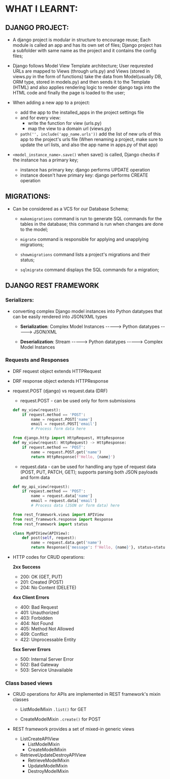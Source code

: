 # WHAT I LEARNT:

## DJANGO PROJECT:
* A django project is modular in structure to encourage reuse; Each module is called an app and has its own set of files; Django project has a subfolder with same name as the project and it contains the config files;

* Django follows Model View Template architecture; User requrested URLs are mapped to Views (through urls.py) and Views (stored in views.py in the form of functions) take the data from Model(usually DB, ORM type, stored in models.py) and then sends it to the Template (HTML) and also applies rendering logic to render django tags into the HTML code and finally the page is loaded to the user;

* When adding a new app to a project:
    - add the app to the installed_apps in the project settings file
    - and for every view:
        - write the function for view (urls.py)
        - map the view to a domain url (views.py)
    - ```path('', include('app_name.urls'))``` add the list of new urls of this app to the project's urls file (When renaming a project, make sure to update the url lists, and also the app name in apps.py of that app)

* ```<model_instance_name>.save()``` when save() is called, Django checks if the instance has a primary key;
    - instance has primary key: django performs UPDATE operation
    - instance doesn't have primary key: django performs CREATE operation 

## MIGRATIONS:
* Can be considered as a VCS for our Database Schema;

    - ```makemigrations``` command is run to generate SQL commands for the tables in the database; this command is run when changes are done to the model;

    - ```migrate``` command is responsible for applying and unapplying migrations;

    - ```showmigrations``` command lists a project's migrations and their status;

    - ```sqlmigrate``` command displays the SQL commands for a migration;

## DJANGO REST FRAMEWORK

### Serializers:
* converting complex Django model instances into Python datatypes that can be easily rendered into JSON/XML types

    - **Serialization**: Complex Model Instances -----> Python datatypes -----> JSON/XML

    - **Deserialization**: Stream -----> Python datatypes -----> Complex Model Instances

### Requests and Responses
* DRF request object extends HTTPRequest

* DRF response object extends HTTPResponse

* request.POST (django) vs request.data (DRF)
    * request.POST - can be used only for form submissions

    ``` python
    def my_view(request):
        if request.method == 'POST':
            name = request.POST['name']
            email = request.POST['email']
            # Process form data here
    ```

    ``` py
    from django.http import HttpRequest, HttpResponse
    def my_view(request: HttpRequest) -> HttpResponse:
        if request.method == 'POST':
            name = request.POST.get('name')
            return HttpResponse(f'Hello, {name}')
    ```

    * request.data - can be used for handling any type of request data (POST, PUT, PATCH, GET); supports parsing both JSON payloads and form data 

    ``` python
    def my_api_view(request):
        if request.method == 'POST':
            name = request.data['name']
            email = request.data['email']
            # Process data (JSON or form data) here
    ```

    ``` py
    from rest_framework.views import APIView
    from rest_framework.response import Response
    from rest_framework import status

    class MyAPIView(APIView):
        def post(self, request):
            name = request.data.get('name')
            return Response({'message': f'Hello, {name}'}, status=status.HTTP_200_OK)
    ```

* HTTP codes for CRUD operations:

    **2xx Success**
    - 200: OK (GET, PUT)
    - 201: Created (POST)
    - 204: No Content (DELETE)

    **4xx Client Errors**
    - 400: Bad Request
    - 401: Unauthorized
    - 403: Forbidden
    - 404: Not Found
    - 405: Method Not Allowed
    - 409: Conflict
    - 422: Unprocessable Entity

    **5xx Server Errors**
    - 500: Internal Server Error
    - 502: Bad Gateway
    - 503: Service Unavailable

### Class based views
* CRUD operations for APIs are implemented in REST framework's mixin classes
     - ListModelMixin
        ```.list()``` for GET
     
     - CreateModelMixin
        ```.create()``` for POST

* REST framework provides a set of mixed-in generic views
    - ListCreateAPIView
        - ListModelMixin
        - CreateModelMixin
    - RetrieveUpdateDestroyAPIView
        - RetrieveModelMixin
        - UpdateModelMixin
        - DestroyModelMixin